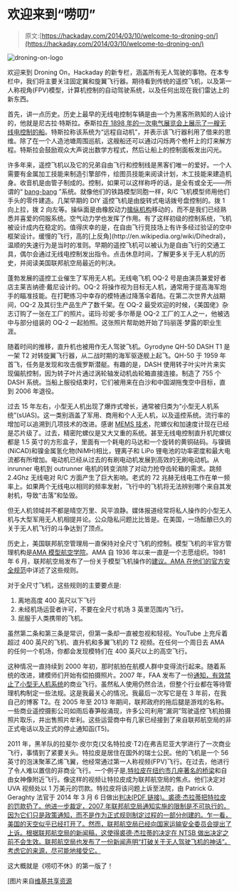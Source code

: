 # 欢迎来到“唠叨”

> 原文:[https://hackaday.com/2014/03/10/welcome-to-droning-on/](https://hackaday.com/2014/03/10/welcome-to-droning-on/)

![droning-on-logo](../Images/2cdaafb9305dec1102fe3365f31cfe08.png)

欢迎来到 Droning On，Hackaday 的新专栏，涵盖所有无人驾驶的事物。在本专栏中，我们将主要关注固定翼和旋翼飞行器。期待看到传统的遥控飞机，以及第一人称视角(FPV)模型，计算机控制的自动驾驶系统，以及任何出现在我们雷达上的新东西。

首先，讲一点历史。历史上最早的无线电控制车辆是由一个为黑客所熟知的人设计的，他就是尼古拉·特斯拉。泰斯拉[在 1898 年的一次电气展览会上展示了一艘无线电控制的船](https://www.pbs.org/tesla/ins/lab_remotec.html)。特斯拉称该系统为“远程自动机”，并表示该飞行器利用了借来的思维。除了在一个人造池塘周围巡航，这艘船还可以通过闪烁两个桅杆上的灯来解方程。特斯拉会鼓励观众大声说出数学方程式，然后让船上的控制面板发出闪光。

许多年来，遥控飞机以及它的兄弟自由飞行和控制线是黑客们唯一的爱好。一个人需要有金属加工技能来制造引擎部件，绘图员技能来阅读计划，木工技能来建造机身。收音机是由管子制成的。控制，如果可以这样称呼的话，是全有或全无——所谓的“ [bang-bang](http://en.wikipedia.org/wiki/Bang%E2%80%93bang_control) ”系统。就像他们的铁路模型同胞一样，R/C 飞机模型师用他们手头的零件建造。几架早期的 DIY 遥控飞机是由旋转式电话拨号盘控制的。拨 1 向上拉，拨 2 向左等。操纵面是由橡胶动力[擒纵机构](http://en.wikipedia.org/wiki/Escapement_(radio_control)#Escapements)移动的，而不是我们已经熟悉并喜爱的伺服系统。空气动力学也发挥了作用。有了这样初级的控制系统，飞机被设计成内在稳定的。值得庆幸的是，在自由飞行竞技场上有许多经过验证的空中框架设计。缓慢的飞行，高的[上反角](http://en.wikipedia.org/wiki/Dihedral)，温顺的失速行为是当时的准则。早期的遥控飞机可以被认为是自由飞行的交通工具，偶尔会通过无线电控制发出指令。点击休息时间，了解更多关于无人机的历史，并阅读美国联邦航空局最近的判决。

蓬勃发展的遥控工业催生了军用无人机。无线电飞机 OQ-2 号是由演员兼爱好者店主莱吉纳德·戴尼设计的。OQ-2 将操作视为目标无人机，通常用于提高海军炮手的瞄准技能。在打靶练习中幸存的模特通过降落伞着陆。在第二次世界大战期间，OQ-2 及其衍生产品生产了数千架。在 OQ-2 最受欢迎的时候，《美国佬》杂志订购了一张在工厂的照片。诺玛·珍妮·多尔蒂是 OQ-2 工厂的工人之一，他被选中与部分组装的 OQ-2 一起拍照。这张照片帮助她开始了玛丽莲·梦露的职业生涯。

随着时间的推移，直升机也被用作无人驾驶飞机。Gyrodyne QH-50 DASH T1 是一架 T2 对转旋翼飞行器，从二战时期的海军驱逐舰上起飞。QH-50 于 1959 年首飞，任务是发现和攻击俄罗斯潜艇。有趣的是，DASH 使用转子叶尖叶片来实现偏航控制，因为转子叶片通过涡轮轴发动机齿轮箱直接连接。制造了 755 个 DASH 系统。当船上服役结束时，它们被用来在白沙和中国湖拖曳空中目标，直到 2006 年退役。

过去 15 年左右，小型无人机出现了爆炸式增长，通常被归类为“小型无人机系统”(sUAS)。这一类别涵盖了军用、商用和个人无人机，以及遥控系统。流行率的增加可以追溯到几项技术的改进。感谢 [MEMS 技术](http://en.wikipedia.org/wiki/Microelectromechanical_systems)，陀螺仪和加速度计现在已经是芯片级了。过去，精密陀螺仪是又大又重的系统。甚至无线电控制直升机陀螺仪都是 1.5 英寸的方形盒子，里面有一个耗电的马达和一个旋转的黄铜砝码。与镍镉(NiCAD)和镍金属氢化物(NiMH)相比，锂离子和 LiPo 锂电池的功率密度和最大电流都有所增加。电动机已经从过去的有刷电动机发展到高效的无刷电动机。从 inrunner 电机到 outrunner 电机的转变消除了对动力抢夺齿轮箱的需求。跳频 2.4Ghz 无线电对 R/C 方面产生了巨大影响。老式的 72 兆赫无线电工作在单一频率上。如果两个无线电以相同的频率发射，飞行中的飞机将无法辨别哪个来自其发射机，导致“击落”和坠毁。

但无人机领域并不都是晴空万里、风平浪静。媒体报道经常将私人操作的小型无人机与大型军用无人机相提并论。公众隐私问题比比皆是。在美国，一场酝酿已久的关于无人机飞行的斗争达到了顶点。

历史上，美国联邦航空管理局一直保持对全尺寸飞机的控制。模型飞机的半官方管理机构是[AMA 模型航空学院](http://www.modelaircraft.org/)。AMA 自 1936 年以来一直是一个志愿组织。1981 年 6 月，联邦航空局发布了一份关于模型飞机操作的[建议。AMA 在他们的](http://rgl.faa.gov/Regulatory_and_Guidance_Library/rgAdvisoryCircular.nsf/0/1acfc3f689769a56862569e70077c9cc/$FILE/ATTBJMAC/ac91-57.pdf)[官方安全规范](http://www.modelaircraft.org/files/105.PDF)中详述了这些规则。

对于全尺寸飞机，这些规则的主要要点是:

1.  离地高度 400 英尺以下飞行
2.  未经机场运营者许可，不要在全尺寸机场 3 英里范围内飞行。
3.  屈服于人类携带的飞机。

虽然第二条和第三条是常识，但第一条却一直被忽视和轻视。YouTube 上充斥着超过 400 英尺的飞机、直升机和多翼飞机的 T2 视频。在任何一个周日去 AMA 的任何一个机场，你都会发现模特们在 400 英尺以上的高空飞行。

这种情况一直持续到 2000 年初，那时航拍在航模人群中变得流行起来。随着系统的改进，建模师们开始有偿拍摄照片。2007 年，FAA 发布了一份[通知，有效禁止了小型无人机系统](http://www.faa.gov/about/initiatives/uas/reg/media/frnotice_uas.pdf)的商业飞行。虽然私人使用仍然合法，但整个行业都在等待管理机构制定一些法规。这是我最关心的情况。我最后一次写它是在 3 年前，在我自己的博客 T2。在 2005 年至 2013 年期间，联邦政府的拖后腿是游戏的名称。一些商业遥控摄影公司如雨后春笋般涌现，许多公司利用“漏洞”驾驶遥控飞机拍摄照片取乐，并出售照片牟利。这些运营商中有几家已经接到了来自联邦航空局的非正式电话以及正式的停止通知函(T5)。

2011 年，黑羊队的拉斐尔·皮尔克(又名特拉皮·T2)在弗吉尼亚大学进行了一次商业飞行，事情到了紧要关头。特拉皮是居住在国外的瑞士公民。他的飞机是一个 56 英寸的泡沫聚苯乙烯飞翼，他经常通过第一人称视频(FPV)飞行。在过去，他进行了令人难以置信的非商业飞行。一个例子是,[特拉皮在纽约市几座著名的桥梁](http://www.youtube.com/watch?v=M9cSxEqKQ78)和自由女神像附近飞行。像这样的视频让特拉皮成为联邦航空局的焦点。他们决定对 UVA 视频处以 1 万美元的罚款。特拉皮将该问题上诉至法院，由 Patrick G. Geraghty 法官于 2014 年 3 月 6 日做出[判决(PDF 链接)。裘德·杰拉蒂把特拉皮的罚款扔了。他进一步裁定，2007 年联邦航空局通知实施的限制是不可执行的，因为它们只是政策通知，而不是作为正式规则制定过程的一部分创建的。乍一看，美国的天空似乎已经打开了。然而，联邦航空局已经向国家运输安全委员会提出了上诉。根据联邦航空局的新闻稿，这使得裘德·杰拉蒂的决定在 NTSB 做出决定之前不会生效。联邦航空局也发布了一份新闻声明“打破关于无人驾驶飞机的神话”。考虑它的来源，尽可能地接受它。](http://www.kramerlevin.com/files/upload/PirkerDecision.pdf)

这大概就是《唠叨不休》的第一版了！

[图片来自[维基共享资源](http://commons.wikimedia.org/wiki/File:Quadcopter_Drone.png)